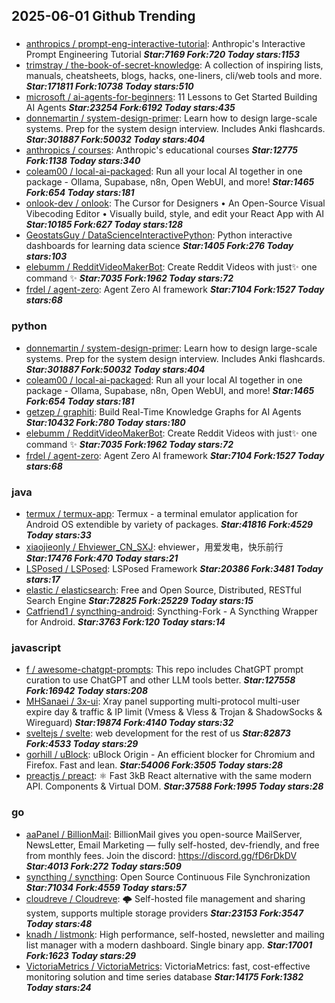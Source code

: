 ## 2025-06-01 Github Trending

### 
* [anthropics / prompt-eng-interactive-tutorial](https://github.com/anthropics/prompt-eng-interactive-tutorial): Anthropic's Interactive Prompt Engineering Tutorial ***Star:7169 Fork:720 Today stars:1153***
* [trimstray / the-book-of-secret-knowledge](https://github.com/trimstray/the-book-of-secret-knowledge): A collection of inspiring lists, manuals, cheatsheets, blogs, hacks, one-liners, cli/web tools and more. ***Star:171811 Fork:10738 Today stars:510***
* [microsoft / ai-agents-for-beginners](https://github.com/microsoft/ai-agents-for-beginners): 11 Lessons to Get Started Building AI Agents ***Star:23254 Fork:6192 Today stars:435***
* [donnemartin / system-design-primer](https://github.com/donnemartin/system-design-primer): Learn how to design large-scale systems. Prep for the system design interview. Includes Anki flashcards. ***Star:301887 Fork:50032 Today stars:404***
* [anthropics / courses](https://github.com/anthropics/courses): Anthropic's educational courses ***Star:12775 Fork:1138 Today stars:340***
* [coleam00 / local-ai-packaged](https://github.com/coleam00/local-ai-packaged): Run all your local AI together in one package - Ollama, Supabase, n8n, Open WebUI, and more! ***Star:1465 Fork:654 Today stars:181***
* [onlook-dev / onlook](https://github.com/onlook-dev/onlook): The Cursor for Designers • An Open-Source Visual Vibecoding Editor • Visually build, style, and edit your React App with AI ***Star:10185 Fork:627 Today stars:128***
* [GeostatsGuy / DataScienceInteractivePython](https://github.com/GeostatsGuy/DataScienceInteractivePython): Python interactive dashboards for learning data science ***Star:1405 Fork:276 Today stars:103***
* [elebumm / RedditVideoMakerBot](https://github.com/elebumm/RedditVideoMakerBot): Create Reddit Videos with just✨ one command ✨ ***Star:7035 Fork:1962 Today stars:72***
* [frdel / agent-zero](https://github.com/frdel/agent-zero): Agent Zero AI framework ***Star:7104 Fork:1527 Today stars:68***

### python
* [donnemartin / system-design-primer](https://github.com/donnemartin/system-design-primer): Learn how to design large-scale systems. Prep for the system design interview. Includes Anki flashcards. ***Star:301887 Fork:50032 Today stars:404***
* [coleam00 / local-ai-packaged](https://github.com/coleam00/local-ai-packaged): Run all your local AI together in one package - Ollama, Supabase, n8n, Open WebUI, and more! ***Star:1465 Fork:654 Today stars:181***
* [getzep / graphiti](https://github.com/getzep/graphiti): Build Real-Time Knowledge Graphs for AI Agents ***Star:10432 Fork:780 Today stars:180***
* [elebumm / RedditVideoMakerBot](https://github.com/elebumm/RedditVideoMakerBot): Create Reddit Videos with just✨ one command ✨ ***Star:7035 Fork:1962 Today stars:72***
* [frdel / agent-zero](https://github.com/frdel/agent-zero): Agent Zero AI framework ***Star:7104 Fork:1527 Today stars:68***

### java
* [termux / termux-app](https://github.com/termux/termux-app): Termux - a terminal emulator application for Android OS extendible by variety of packages. ***Star:41816 Fork:4529 Today stars:33***
* [xiaojieonly / Ehviewer_CN_SXJ](https://github.com/xiaojieonly/Ehviewer_CN_SXJ): ehviewer，用爱发电，快乐前行 ***Star:17476 Fork:470 Today stars:21***
* [LSPosed / LSPosed](https://github.com/LSPosed/LSPosed): LSPosed Framework ***Star:20386 Fork:3481 Today stars:17***
* [elastic / elasticsearch](https://github.com/elastic/elasticsearch): Free and Open Source, Distributed, RESTful Search Engine ***Star:72825 Fork:25229 Today stars:15***
* [Catfriend1 / syncthing-android](https://github.com/Catfriend1/syncthing-android): Syncthing-Fork - A Syncthing Wrapper for Android. ***Star:3763 Fork:120 Today stars:14***

### javascript
* [f / awesome-chatgpt-prompts](https://github.com/f/awesome-chatgpt-prompts): This repo includes ChatGPT prompt curation to use ChatGPT and other LLM tools better. ***Star:127558 Fork:16942 Today stars:208***
* [MHSanaei / 3x-ui](https://github.com/MHSanaei/3x-ui): Xray panel supporting multi-protocol multi-user expire day & traffic & IP limit (Vmess & Vless & Trojan & ShadowSocks & Wireguard) ***Star:19874 Fork:4140 Today stars:32***
* [sveltejs / svelte](https://github.com/sveltejs/svelte): web development for the rest of us ***Star:82873 Fork:4533 Today stars:29***
* [gorhill / uBlock](https://github.com/gorhill/uBlock): uBlock Origin - An efficient blocker for Chromium and Firefox. Fast and lean. ***Star:54006 Fork:3505 Today stars:28***
* [preactjs / preact](https://github.com/preactjs/preact): ⚛️ Fast 3kB React alternative with the same modern API. Components & Virtual DOM. ***Star:37588 Fork:1995 Today stars:28***

### go
* [aaPanel / BillionMail](https://github.com/aaPanel/BillionMail): BillionMail gives you open-source MailServer, NewsLetter, Email Marketing — fully self-hosted, dev-friendly, and free from monthly fees. Join the discord: https://discord.gg/fD6rDkDV ***Star:4013 Fork:272 Today stars:509***
* [syncthing / syncthing](https://github.com/syncthing/syncthing): Open Source Continuous File Synchronization ***Star:71034 Fork:4559 Today stars:57***
* [cloudreve / Cloudreve](https://github.com/cloudreve/Cloudreve): 🌩 Self-hosted file management and sharing system, supports multiple storage providers ***Star:23153 Fork:3547 Today stars:48***
* [knadh / listmonk](https://github.com/knadh/listmonk): High performance, self-hosted, newsletter and mailing list manager with a modern dashboard. Single binary app. ***Star:17001 Fork:1623 Today stars:29***
* [VictoriaMetrics / VictoriaMetrics](https://github.com/VictoriaMetrics/VictoriaMetrics): VictoriaMetrics: fast, cost-effective monitoring solution and time series database ***Star:14175 Fork:1382 Today stars:24***
